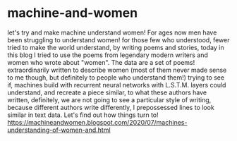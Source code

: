 # machine-and-women
let's try and make machine understand women!
For ages now men have been struggling to understand women! for those few who understood,
fewer tried to make the world understand, by writing poems and stories, today in this blog
I tried to use the poems from legendary modern writers and women who wrote about "women".
The data are a set of poems! extraordinarily written to describe women (most of them never
made sense to me though, but definitely to people who understand them!) trying to see 
if, machines build with recurrent neural networks with L.S.T.M. layers could understand,
and recreate a piece similar, to what these authors have written, definitely, 
we are not going to see a particular style of writing, because different authors write differently,
I prepossessed lines to look similar in text data. Let's find out how things turn to!
https://machineandwomen.blogspot.com/2020/07/machines-understanding-of-women-and.html
